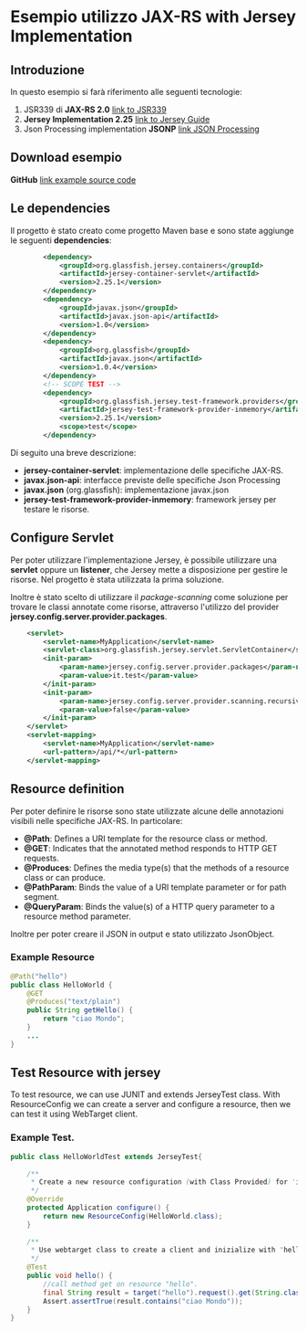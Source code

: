 # Esempio utilizzo JAX-RS with Jersey Implementation

## Introduzione
In questo esempio si farà riferimento alle seguenti tecnologie:


1. JSR339 di **JAX-RS 2.0** [link to JSR339](https://jcp.org/en/jsr/detail?id=339)
2. **Jersey Implementation 2.25** [link to Jersey Guide](https://jersey.java.net/documentation/latest/user-guide.html)
3. Json Processing implementation **JSONP** [link JSON Processing](https://jsonp.java.net/download.html) 

## Download esempio
**GitHub** [link example source code](https://github.com/lucasalzone/jaxrs_example)



## Le dependencies
Il progetto è stato creato come progetto Maven base e sono state aggiunge le seguenti **dependencies**:

```xml
		<dependency>
			<groupId>org.glassfish.jersey.containers</groupId>
			<artifactId>jersey-container-servlet</artifactId>
			<version>2.25.1</version>
		</dependency>
		<dependency>
			<groupId>javax.json</groupId>
			<artifactId>javax.json-api</artifactId>
			<version>1.0</version>
		</dependency>
		<dependency>
			<groupId>org.glassfish</groupId>
			<artifactId>javax.json</artifactId>
			<version>1.0.4</version>
		</dependency>
		<!-- SCOPE TEST -->
		<dependency>
			<groupId>org.glassfish.jersey.test-framework.providers</groupId>
			<artifactId>jersey-test-framework-provider-inmemory</artifactId>
			<version>2.25.1</version>
			<scope>test</scope>
		</dependency>
```	
Di seguito una breve descrizione:

* **jersey-container-servlet**: implementazione delle specifiche JAX-RS.
* **javax.json-api**: interfacce previste delle specifiche Json Processing
* **javax.json** (org.glassfish): implementazione javax.json
* **jersey-test-framework-provider-inmemory**: framework jersey per testare le risorse.

## Configure Servlet
Per poter utilizzare l'implementazione Jersey, è possibile utilizzare una **servlet** oppure un **listener**, che Jersey mette a disposizione per gestire le risorse. Nel progetto è stata utilizzata la prima soluzione.

Inoltre è stato scelto di utilizzare il *package-scanning* come soluzione per trovare le classi annotate come risorse, attraverso l'utilizzo del provider **jersey.config.server.provider.packages**.


```	xml
	<servlet>
		<servlet-name>MyApplication</servlet-name>
		<servlet-class>org.glassfish.jersey.servlet.ServletContainer</servlet-class>
		<init-param>
			<param-name>jersey.config.server.provider.packages</param-name>
			<param-value>it.test</param-value>
		</init-param>
		<init-param>
			<param-name>jersey.config.server.provider.scanning.recursive</param-name>
			<param-value>false</param-value>
		</init-param>
	</servlet>
	<servlet-mapping>
		<servlet-name>MyApplication</servlet-name>
		<url-pattern>/api/*</url-pattern>
	</servlet-mapping>
```		

## Resource definition
Per poter definire le risorse sono state utilizzate alcune delle annotazioni visibili nelle specifiche JAX-RS. In particolare:

* **@Path**: Defines a URI template for the resource class or method.
* **@GET**: Indicates that the annotated method responds to HTTP GET requests.
* **@Produces**: Defines the media type(s) that the methods of a resource class or can produce.
* **@PathParam**: Binds the value of a URI template parameter or for path segment.
* **@QueryParam**: Binds the value(s) of a HTTP query parameter to a resource method parameter.

Inoltre per poter creare il JSON in output e stato utilizzato JsonObject.

### Example Resource

```java
@Path("hello") 
public class HelloWorld {
	@GET 
	@Produces("text/plain")
	public String getHello() {
		return "ciao Mondo";
	}
	...
}
```

## Test Resource with jersey
To test resource, we can use JUNIT and extends JerseyTest class.
With ResourceConfig we can create a server and configure a resource, then we can test it using WebTarget client.

### Example Test.

```java
public class HelloWorldTest extends JerseyTest{
 
	/**
	 * Create a new resource configuration (with Class Provided) for 'in memory' server application.
	 */
	@Override
    protected Application configure() {
        return new ResourceConfig(HelloWorld.class);
    }
 
	/**
	 * Use webtarget class to create a client and inizialize with "hello" resource.
	 */
    @Test
    public void hello() {
    	//call method get on resource "hello".
        final String result = target("hello").request().get(String.class);
        Assert.assertTrue(result.contains("ciao Mondo"));
    }
}
```






